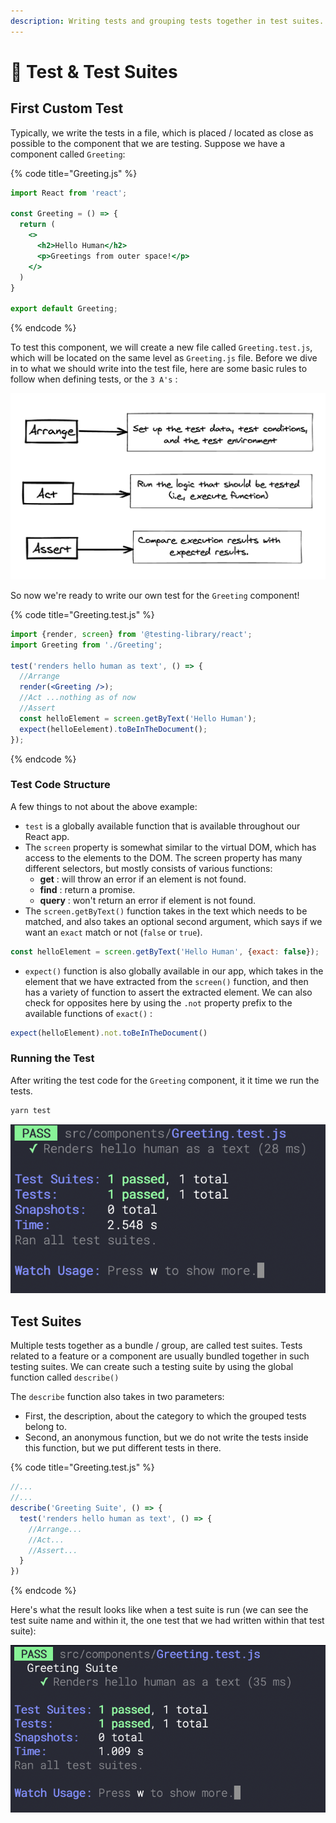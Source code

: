 ```yaml
---
description: Writing tests and grouping tests together in test suites.
---
```


# 🧪 Test & Test Suites

## First Custom Test

Typically, we write the tests in a file, which is placed / located as close as possible to the component that we are testing. Suppose we have a component called `Greeting`:

{% code title="Greeting.js" %}
```jsx
import React from 'react';

const Greeting = () => {
  return (
    <>
      <h2>Hello Human</h2>
      <p>Greetings from outer space!</p>
    </>
  )
}

export default Greeting;
```
{% endcode %}

To test this component, we will create a new file called `Greeting.test.js`, which will be located on the same level as `Greeting.js` file. Before we dive in to what we should write into the test file, here are some basic rules to follow when defining tests, or the `3 A's` :

![Three A's for writing a test.](<../../.gitbook/assets/Screenshot 2021-05-12 at 16.30.02.png>)

So now we're ready to write our own test for the `Greeting` component!

{% code title="Greeting.test.js" %}
```jsx
import {render, screen} from '@testing-library/react';
import Greeting from './Greeting';

test('renders hello human as text', () => {
  //Arrange
  render(<Greeting />);
  //Act ...nothing as of now
  //Assert
  const helloElement = screen.getByText('Hello Human');
  expect(helloEelement).toBeInTheDocument();
});
```
{% endcode %}

### Test Code Structure

A few things to not about the above example:

* `test` is a globally available function that is available throughout our React app.
* The `screen` property is somewhat similar to the virtual DOM, which has access to the elements to the DOM. The screen property has many different selectors, but mostly consists of various functions:
  * **get** : will throw an error if an element is not found.
  * **find** : return a promise.
  * **query** : won't return an error if element is not found.
* The `screen.getByText()` function takes in the text which needs to be matched, and also takes an optional second argument, which says if we want an `exact` match or not (`false` or `true`).

```jsx
const helloElement = screen.getByText('Hello Human', {exact: false});
```

* `expect()` function is also globally available in our app, which takes in the element that we have extracted from the `screen()` function, and then has a variety of function to assert the extracted element. We can also check for opposites here by using the `.not` property prefix to the available functions of `exact()` :

```jsx
expect(helloElement).not.toBeInTheDocument()
```

### Running the Test

After writing the test code for the `Greeting` component, it it time we run the tests.

```bash
yarn test
```

![Test results.](<../../.gitbook/assets/Screenshot 2021-05-12 at 16.55.54.png>)

## Test Suites

Multiple tests together as a bundle / group, are called test suites. Tests related to a feature or a component are usually bundled together in such testing suites. We can create such a testing suite by using the global function called `describe()`

The `describe` function also takes in two parameters:

* First, the description, about the category to which the grouped tests belong to.
* Second, an anonymous function, but we do not write the tests inside this function, but we put different tests in there.

{% code title="Greeting.test.js" %}
```jsx
//...
//...
describe('Greeting Suite', () => {
  test('renders hello human as text', () => {
    //Arrange...
    //Act...
    //Assert...
  }
})
```
{% endcode %}

Here's what the result looks like when a test suite is run (we can see the test suite name and within it, the one test that we had written within that test suite):

![Test Suite results.](<../../.gitbook/assets/Screenshot 2021-05-12 at 17.08.19.png>)
